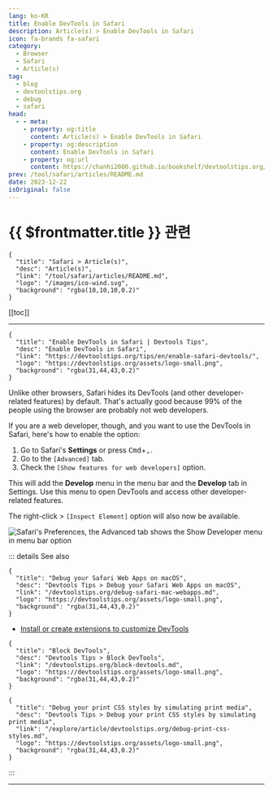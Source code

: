 ```yaml
---
lang: ko-KR
title: Enable DevTools in Safari
description: Article(s) > Enable DevTools in Safari
icon: fa-brands fa-safari
category: 
  - Browser
  - Safari
  - Article(s)
tag: 
  - blog
  - devtoolstips.org
  - debug
  - safari
head:
  - - meta:
    - property: og:title
      content: Article(s) > Enable DevTools in Safari
    - property: og:description
      content: Enable DevTools in Safari
    - property: og:url
      content: https://chanhi2000.github.io/bookshelf/devtoolstips.org/enable-safari-devtools.html
prev: /tool/safari/articles/README.md
date: 2023-12-22
isOriginal: false
---
```


# {{ $frontmatter.title }} 관련

```component VPCard
{
  "title": "Safari > Article(s)",
  "desc": "Article(s)",
  "link": "/tool/safari/articles/README.md",
  "logo": "/images/ico-wind.svg",
  "background": "rgba(10,10,10,0.2)"
}
```

[[toc]]

---

```component VPCard
{
  "title": "Enable DevTools in Safari | Devtools Tips",
  "desc": "Enable DevTools in Safari",
  "link": "https://devtoolstips.org/tips/en/enable-safari-devtools/",
  "logo": "https://devtoolstips.org/assets/logo-small.png",
  "background": "rgba(31,44,43,0.2)"
}
```

Unlike other browsers, Safari hides its DevTools (and other developer-related features) by default. That's actually good because 99% of the people using the browser are probably not web developers.

If you are a web developer, though, and you want to use the DevTools in Safari, here's how to enable the option:

1. Go to Safari's **Settings** or press <kbd>Cmd</kbd>+<kbd>,</kbd>.
2. Go to the <FontIcon icon="iconfont icon-select"/>`[Advanced]` tab.
3. Check the <FontIcon icon="iconfont icon-select"/>`[Show features for web developers]` option.

This will add the **Develop** menu in the menu bar and the **Develop** tab in Settings. Use this menu to open DevTools and access other developer-related features.

The right-click > <FontIcon icon="iconfont icon-select"/>`[Inspect Element]` option will also now be available.

![Safari's Preferences, the Advanced tab shows the Show Developer menu in menu bar option](https://devtoolstips.org/assets/img/enable-safari-devtools.png)

::: details See also

```component VPCard
{
  "title": "Debug your Safari Web Apps on macOS",
  "desc": "Devtools Tips > Debug your Safari Web Apps on macOS",
  "link": "/devtoolstips.org/debug-safari-mac-webapps.md",
  "logo": "https://devtoolstips.org/assets/logo-small.png",
  "background": "rgba(31,44,43,0.2)"
}
```

- [Install or create extensions to customize DevTools](https://devtoolstips.org/tips/en/extend-devtools) <!-- TODO: add VPCard -->

```component VPCard
{
  "title": "Block DevTools",
  "desc": "Devtools Tips > Block DevTools",
  "link": "/devtoolstips.org/block-devtools.md",
  "logo": "https://devtoolstips.org/assets/logo-small.png",
  "background": "rgba(31,44,43,0.2)"
}
```

```component VPCard
{
  "title": "Debug your print CSS styles by simulating print media",
  "desc": "Devtools Tips > Debug your print CSS styles by simulating print media",
  "link": "/explore/article/devtoolstips.org/debug-print-css-styles.md",
  "logo": "https://devtoolstips.org/assets/logo-small.png",
  "background": "rgba(31,44,43,0.2)"
}
```

:::

---

<TagLinks />